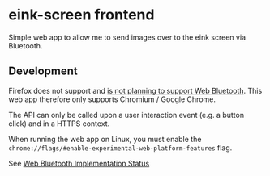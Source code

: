 # eink-screen frontend

Simple web app to allow me to send images over to the eink screen via Bluetooth.

## Development

Firefox does not support and [is not planning to support Web Bluetooth](https://mozilla.github.io/standards-positions/#web-bluetooth). This web app therefore only supports Chromium / Google Chrome.

The API can only be called upon a user interaction event (e.g. a button click) and in a HTTPS context.

When running the web app on Linux, you must enable the `chrome://flags/#enable-experimental-web-platform-features` flag.

See [Web Bluetooth Implementation Status](https://github.com/WebBluetoothCG/web-bluetooth/blob/main/implementation-status.md)